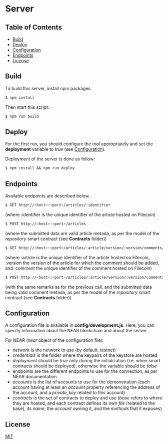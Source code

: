 # Server

## Table of Contents

-   [Build](#build)
-   [Deploy](#deploy)
-   [Configuration](#configuration)
-   [Endpoints](#endpoints)
-   [License](#license)

## Build

To build this server, install npm packages:
```bash
$ npm install
```

Then start this script:
```bash
$ npm run build
```

## Deploy

For the first run, you should configure the tool appropriately and set the __deployment__ variable to *true* (see [Configuration](#configuration)).

Deployment of the server is done as follow:
```bash
$ npm install && npm run deploy
```

## Endpoints
Available endpoints are described below.

```bash
$ GET http://<host>:<port>/articles/:identifier
```
(where :identifier is the unique identifier of the article hosted on Filecoin)

```bash
$ POST http://<host>:<port>/articles
```
(where the submitted data are valid article metada, as per the model of the *repository* smart contract (see __Contracts__ folder))

```bash
$ GET http://<host>:<port>/articles/:article/version/:version/comments/:comment
```
(where :article is the unique identifier of the article hosted on Filecoin, :version the version of the article for which the comment should be added, and :comment the unique identifier of the comment hosted on Filecoin)

```bash
$ POST http://<host>:<port>/articles/:article/version/:version/comments
```
(with the same remarks as for the previous call, and the submitted data being valid comment metada, as per the model of the *repository* smart contract (see __Contracts__ folder))

## Configuration

A configuration file is available in __config/development.js__. Here, you can specify information about the NEAR blockchain and about the server.

For NEAR (*near* object of the configuration file):
- *network* is the network to use (by default, testnet)
- *credentials* is the folder where the keypairs of the keystore are hosted
- *deployment* should be *true* only during the initialization (i.e. when smart contracts should be deployed), otherwise the variable should be *false*
- endpoints are the different endpoints to use for the connection, as per NEAR documentation
- *accounts* is the list of accounts to use for the demonstration (each account having at least an *account* property referencing the address of the account, and a *private_key* related to this account)
- *contracts* is the set of contracts to deploy and use (*base* refers to where they are hosted, and each contract defines its own *file* (related to the base), its *name*, the *account* owning it, and the *methods* that it exposes)

## License

[MIT](LICENSE)
